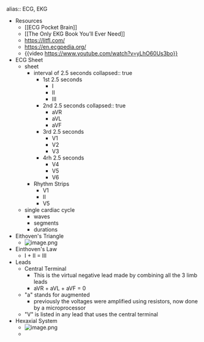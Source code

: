 alias:: ECG, EKG

- Resources
	- [[ECG Pocket Brain]]
	- [[The Only EKG Book You’ll Ever Need]]
	- https://litfl.com/
	- https://en.ecgpedia.org/
	- {{video https://www.youtube.com/watch?v=yLhO60Us3bo}}
- ECG Sheet
	- sheet
		- interval of 2.5 seconds
		  collapsed:: true
			- 1st 2.5 seconds
				- I
				- II
				- III
			- 2nd 2.5 seconds
			  collapsed:: true
				- aVR
				- aVL
				- aVF
			- 3rd 2.5 seconds
				- V1
				- V2
				- V3
			- 4rh 2.5 seconds
				- V4
				- V5
				- V6
		- Rhythm Strips
			- V1
			- II
			- V5
	- single cardiac cycle
		- waves
		- segments
		- durations
- Eithoven's Triangle
	- ![image.png](../assets/image_1731748618656_0.png)
- Einthoven's Law
	- I + II = III
- Leads
	- Central Terminal
		- This is the virtual negative lead made by combining all the 3 limb leads
		- aVR + aVL + aVF = 0
	- "a" stands for augmented
		- previously the voltages were amplified using resistors, now done by a microprocessor
	- "V" is listed in any lead that uses the central terminal
- Hexaxial System
	- ![image.png](../assets/image_1731748947015_0.png)
	-